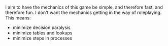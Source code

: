 I aim to have the mechanics of this game be simple, and therefore fast, and therefore fun. I don't want the mechanics getting in the way of roleplaying. This means:
- minimize decision paralysis
- minimize tables and lookups
- minimize steps in processes